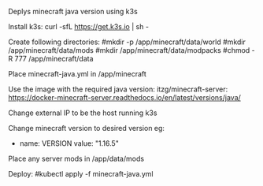 Deplys minecraft java version using k3s

Install k3s:
curl -sfL https://get.k3s.io | sh -

Create following directories:
#mkdir -p /app/minecraft/data/world
#mkdir /app/minecraft/data/mods
#mkdir /app/minecraft/data/modpacks
#chmod -R 777 /app/minecraft/data

Place minecraft-java.yml in /app/minecraft

Use the image with the required java version: 
itzg/minecraft-server:<tag>
https://docker-minecraft-server.readthedocs.io/en/latest/versions/java/

Change external IP to be the host running k3s

Change minecraft version to desired version eg:
 - name: VERSION
   value: "1.16.5"

Place any server mods in /app/data/mods

Deploy:
#kubectl apply -f minecraft-java.yml
